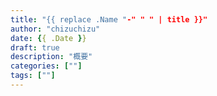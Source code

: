 ```yaml
---
title: "{{ replace .Name "-" " " | title }}"
author: "chizuchizu"
date: {{ .Date }}
draft: true
description: "概要"
categories: [""]
tags: [""]
---
```


